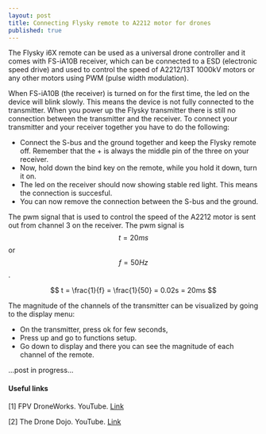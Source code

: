 ```yaml
---
layout: post
title: Connecting Flysky remote to A2212 motor for drones
published: true
---
```


The Flysky i6X remote can be used as a universal drone controller and it comes with FS-iA10B receiver, which can be connected to a ESD (electronic speed drive) and
used to control the speed of A2212/13T 1000kV motors or any other motors using PWM (pulse width modulation).

When FS-iA10B (the receiver) is turned on for the first time, the led on the device will blink slowly.
This means the device is not fully connected to the transmitter.
When you power up the Flysky transmitter there is still no connection between the transmitter and the receiver.
To connect your transmitter and your receiver together you have to do the following:

* Connect the S-bus and the ground together and keep the Flysky remote off.
  Remember that the + is always the middle pin of the three on your receiver.
* Now, hold down the bind key on the remote, while you hold it down, turn it on.
* The led on the receiver should now showing stable red light. This means the connection is succesful.
* You can now remove the connection between the S-bus and the ground.

The pwm signal that is used to control the speed of the A2212 motor is sent out from channel 3 on the receiver.
The pwm signal is $$t=20ms$$ or $$f = 50Hz$$.

$$
t = \frac{1}{f} = \frac{1}{50} = 0.02s = 20ms
$$

The magnitude of the channels of the transmitter can be visualized by going to the display menu:

* On the transmitter, press ok for few seconds,
* Press up and go to functions setup.
* Go down to display and there you can see the magnitude of each channel of the remote.

...post in progress...

#### Useful links

[1] FPV DroneWorks. YouTube. [Link](https://www.youtube.com/watch?app=desktop&v=B-qiJi_k25o)

[2] The Drone Dojo. YouTube. [Link](https://www.youtube.com/watch?v=l8rjjvAZvHM)
